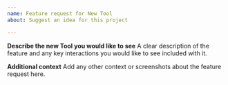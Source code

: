 ```yaml
---
name: Feature request for New Tool
about: Suggest an idea for this project

---
```


**Describe the new Tool you would like to see**
A clear description of the feature and any key interactions you would like to see included with it.

**Additional context**
Add any other context or screenshots about the feature request here.
